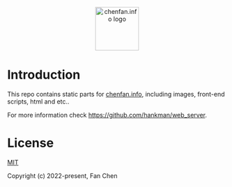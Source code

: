 <p align="center"><a href="https://chenfan.info" target="_blank" rel="noopener noreferrer"><img width="100" src="https://hankman.github.io/chenfan_info_web_resources/resources/logo.jpg" alt="chenfan.info logo"></a></p>

# Introduction
This repo contains static parts for <a href="https://chenfan.info" target="_blank" rel="noopener noreferrer">chenfan.info</a>, including images, front-end scripts, html and etc..

For more information check https://github.com/hankman/web_server.


# License
[MIT](https://opensource.org/licenses/MIT)

Copyright (c) 2022-present, Fan Chen


